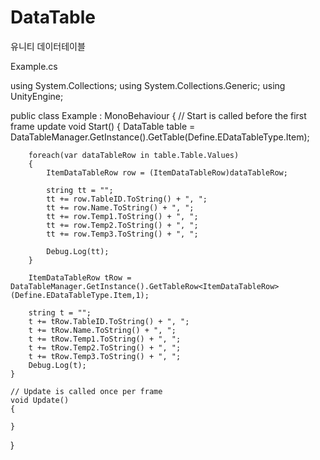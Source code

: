 # DataTable
유니티 데이터테이블

Example.cs

using System.Collections;
using System.Collections.Generic;
using UnityEngine;

public class Example : MonoBehaviour
{
    // Start is called before the first frame update
    void Start()
    {
        DataTable table = DataTableManager.GetInstance().GetTable(Define.EDataTableType.Item);

        foreach(var dataTableRow in table.Table.Values)
        {
            ItemDataTableRow row = (ItemDataTableRow)dataTableRow;

            string tt = "";
            tt += row.TableID.ToString() + ", ";
            tt += row.Name.ToString() + ", ";
            tt += row.Temp1.ToString() + ", ";
            tt += row.Temp2.ToString() + ", ";
            tt += row.Temp3.ToString() + ", ";

            Debug.Log(tt);
        }

        ItemDataTableRow tRow = DataTableManager.GetInstance().GetTableRow<ItemDataTableRow>(Define.EDataTableType.Item,1);

        string t = "";
        t += tRow.TableID.ToString() + ", ";
        t += tRow.Name.ToString() + ", ";
        t += tRow.Temp1.ToString() + ", ";
        t += tRow.Temp2.ToString() + ", ";
        t += tRow.Temp3.ToString() + ", ";
        Debug.Log(t);
    }

    // Update is called once per frame
    void Update()
    {
        
    }
}
